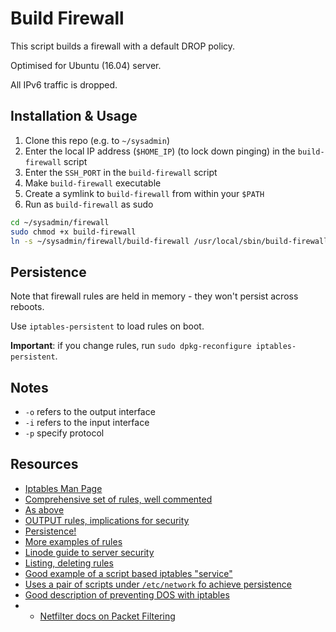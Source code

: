 Build Firewall
==============
This script builds a firewall with a default DROP policy.

Optimised for Ubuntu (16.04) server.

All IPv6 traffic is dropped.

## Installation & Usage
1. Clone this repo (e.g. to `~/sysadmin`)
2. Enter the local IP address (`$HOME_IP`) (to lock down pinging) in the `build-firewall` script
3. Enter the `SSH_PORT` in the `build-firewall` script
2. Make `build-firewall` executable
2. Create a symlink to `build-firewall` from within your `$PATH`
3. Run as `build-firewall` as sudo

~~~sh
cd ~/sysadmin/firewall
sudo chmod +x build-firewall
ln -s ~/sysadmin/firewall/build-firewall /usr/local/sbin/build-firewall
~~~

## Persistence
Note that firewall rules are held in memory - they won't persist across reboots.

Use `iptables-persistent` to load rules on boot.

**Important**: if you change rules, run `sudo dpkg-reconfigure iptables-persistent`.

## Notes
- `-o` refers to the output interface
- `-i` refers to the input interface
- `-p` specify protocol

## Resources
- [Iptables Man Page](https://linux.die.net/man/8/iptables)
- [Comprehensive set of rules, well commented](http://www.thegeekstuff.com/scripts/iptables-rules)
- [As above](https://crm.vpscheap.net/knowledgebase.php?action=displayarticle&id=29)
- [OUTPUT rules, implications for security](http://serverfault.com/a/433304)
- [Persistence!](http://dev-notes.eu/2016/08/persistent-iptables-rules-in-ubuntu-16-04-xenial-xerus/)
- [More examples of rules]( http://www.thegeekstuff.com/2011/06/iptables-rules-examples/)
- [Linode guide to server security]( https://www.linode.com/docs/security/securing-your-server#basic-iptables-rulesets-for-ipv4-and-ipv6)
- [Listing, deleting rules]( https://www.digitalocean.com/community/tutorials/how-to-list-and-delete-iptables-firewall-rules)
- [Good example of a script based iptables "service"](https://thelowedown.wordpress.com/2008/07/03/iptables-how-to-use-the-limits-module/)
- [Uses a pair of scripts under `/etc/network` fo achieve persistence](http://kvz.io/blog/2007/07/28/block-brute-force-attacks-with-iptables/)
- [Good description of preventing DOS with iptables](http://blog.bodhizazen.net/linux/prevent-dos-with-iptables/)
- - [Netfilter docs on Packet Filtering](http://www.netfilter.org/documentation/HOWTO/packet-filtering-HOWTO-7.html#ss7.3)
